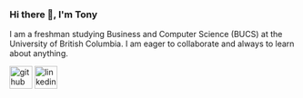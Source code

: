 ### Hi there 👋, I'm Tony
I am a freshman studying Business and Computer Science (BUCS) at the University of British Columbia. I am eager to collaborate and always to learn about anything. 

[<img src='https://cdn.jsdelivr.net/npm/simple-icons@3.0.1/icons/github.svg' alt='github' height='40'>](https://github.com/tczg)  [<img src='https://cdn.jsdelivr.net/npm/simple-icons@3.0.1/icons/linkedin.svg' alt='linkedin' height='40'>](https://www.linkedin.com/in/https://www.linkedin.com/in/tony-gu-/)  
